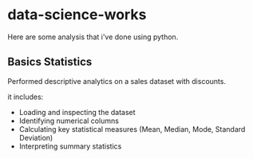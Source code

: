 # data-science-works
Here are some analysis that i've done using python.

## Basics Statistics
Performed descriptive analytics on a sales dataset with discounts.

it includes:
- Loading and inspecting the dataset
- Identifying numerical columns
- Calculating key statistical measures (Mean, Median, Mode, Standard Deviation)
- Interpreting summary statistics


